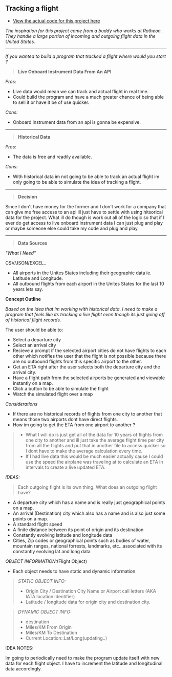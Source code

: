## Tracking a flight

- [View the actual code for this project here](https://github.com/joshjetson/flight_tracker/blob/master/strmlt_fts.py)

*The inspiration for this project came from a buddy who works at Ratheon. They handle a large portion of incoming and outgoing flight data in the United States.*

---------------------


*If you wanted to build a program that tracked a flight where would you start ?*

> **Live Onboard Instrument Data From An API**

*Pros:*

- Live data would mean we can track and actual flight in real time.
- Could build the program and have a much greater chance of being able to sell it or have it be of use quicker.

*Cons:*

- Onboard instrument data from an api is gonna be expensive.

---------------------

> **Historical Data**

*Pros:*

- The data is free and readily available.

*Cons:*

- With historical data im not going to be able to track an actual flight im only going to be able to simulate the idea of tracking a flight.

---------------------------

> **Decision**

Since I don't have money for the former and I don't work for a company that can give me free access to an api ill just have to settle with using hitsorical data for the project.
What ill do though is work out all of the logic so that if I ever do get access to live onboard instrument data I can just plug and play or maybe someone else could take my code and plug and play.

-----------------------------------

> **Data Sources**

*"What I Need"*

CSV/JSON/EXCEL..

- All airports in the Unites States including their geographic data ie. Latitude and Longitude.
- All outbound flights from each airport in the Unites States for the last 10 years lets say.


**Concept Outline**


*Based on the idea that im working with historical data. I need to make a program that feels like its tracking a live flight even though its just going off of historical flight records.*

The user should be able to:

- Select a departure city
- Select an arrival city
- Recieve a prompt if the selected airport cities do not have flights to each other which notifies the user that the flight is not possible because there are no outbound flights from this specific airport to the other.
- Get an ETA right after the user selects both the departure city and the arrival city.
- Have a flight path from the selected airports be generated and viewable instantly on a map.
- Click a button to be able to simulate the flight
- Watch the simulated flight over a map 

*Considerations*

- If there are no historical records of flights from one city to another that means those two airports dont have direct flights.
- How im going to get the ETA from one airport to another ?
> - What I will do is just get all of the data for 10 years of flights from one city to another and ill just take the average flight time per city from all the flights and put that in another file to access quicker so I dont have to make the average calculation every time.
> - If I had live data this would be much easier actually cause I could use the speed the airplane was traveling at to calculate an ETA in intervals to create a live updated ETA.

*IDEAS:*

> Each outgoing flight is its own thing. What does an outgoing flight have?

- A departure city which has a name and is really just geographical points on a map.
- An arrival (Destination) city which also has a name and is also just some points on a map.
- A standard flight speed
- A finite distance between its point of origin and its destination
- Constantly evolving latitude and longitude data
- Cities, Zip codes or geographical points such as bodies of water, mountain ranges, national forrests, landmarks, etc...associated with its constantly evolving lat and long data

*OBJECT INFORMATION:*(Flight Object)

- Each object needs to have static and dynamic information.

> *STATIC OBJECT INFO:*
> - Origin City / Destination City Name or Airport call letters (AKA IATA location identifier)
> - Latitude / longitude data for origin city and destination city.

> *DYNAMIC OBJECT INFO:*
> - destination
> - Miles/KM From Origin
> - Miles/KM To Destination
> - Current Location::Lat/Long(updating..)

IDEA NOTES:

Im going to periodically need to make the program update itself with new data for each flight object. I have to increment the latitude and longitudinal data accordingly.

